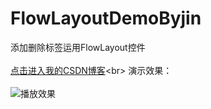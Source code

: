 # FlowLayoutDemoByjin
添加删除标签运用FlowLayout控件<br>
<br>
[点击进入我的CSDN博客](http://blog.csdn.net/dt235201314/article/details/51367931"鼠标悬停显示")<br>
演示效果：
<br>
<br>
![播放效果](http://img.blog.csdn.net/20160801232555850 "效果演示")
<br>
